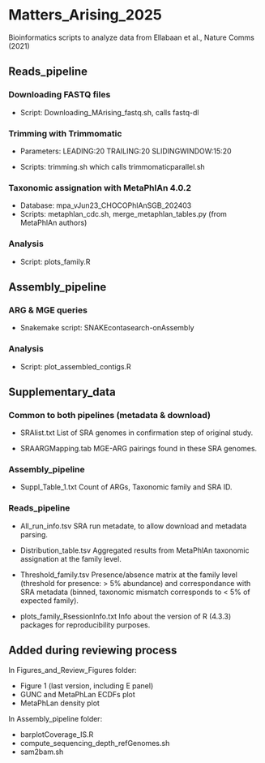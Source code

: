 # Matters_Arising_2025
Bioinformatics scripts to analyze data from Ellabaan et al., Nature Comms (2021)

## Reads_pipeline
### Downloading FASTQ files
- Script: Downloading_MArising_fastq.sh, calls fastq-dl

### Trimming with Trimmomatic
- Parameters:
LEADING:20 TRAILING:20 SLIDINGWINDOW:15:20

- Scripts: trimming.sh which calls trimmomaticparallel.sh

### Taxonomic assignation with MetaPhlAn 4.0.2
- Database: mpa_vJun23_CHOCOPhlAnSGB_202403
- Scripts: metaphlan_cdc.sh, merge_metaphlan_tables.py (from MetaPhlAn authors)

### Analysis
- Script: plots_family.R

## Assembly_pipeline
### ARG & MGE queries
- Snakemake script: SNAKEcontasearch-onAssembly

### Analysis
- Script: plot_assembled_contigs.R

## Supplementary_data
### Common to both pipelines (metadata & download)
- SRAlist.txt
List of SRA genomes in confirmation step of original study.

- SRAARGMapping.tab
MGE-ARG pairings found in these SRA genomes.

### Assembly_pipeline
- Suppl_Table_1.txt
Count of ARGs, Taxonomic family and SRA ID.

### Reads_pipeline
- All_run_info.tsv
SRA run metadate, to allow download and metadata parsing.

- Distribution_table.tsv
Aggregated results from MetaPhlAn taxonomic assignation at the family level. 

- Threshold_family.tsv
Presence/absence matrix at the family level (threshold for presence: > 5% abundance) and correspondance with SRA metadata (binned, taxonomic mismatch corresponds to < 5% of expected family).

- plots_family_RsessionInfo.txt
Info about the version of R (4.3.3) packages for reproducibility purposes.


## Added during reviewing process

In Figures_and_Review_Figures folder:
- Figure 1 (last version, including E panel)
- GUNC and MetaPhLan ECDFs plot
- MetaPhLan density plot

In Assembly_pipeline folder:
- barplotCoverage_IS.R
- compute_sequencing_depth_refGenomes.sh
- sam2bam.sh
